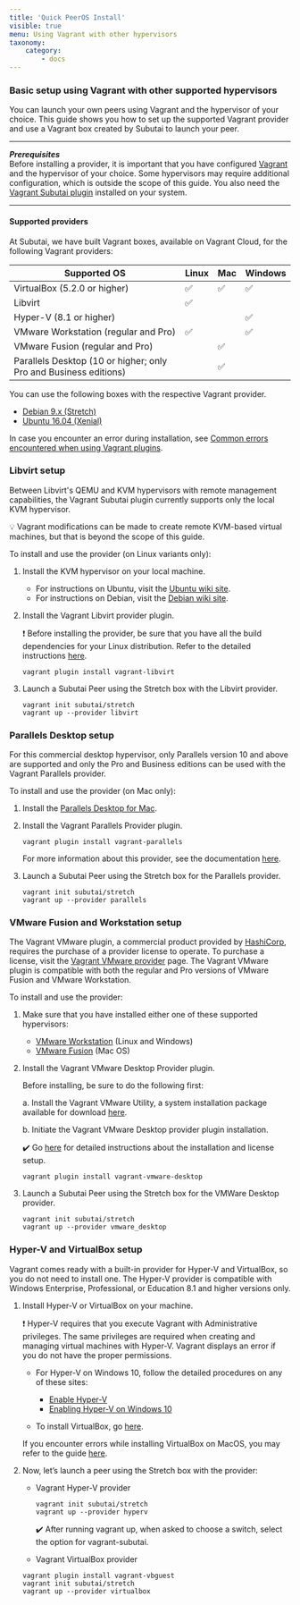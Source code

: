 ```yaml
---
title: 'Quick PeerOS Install'
visible: true
menu: Using Vagrant with other hypervisors
taxonomy:
    category:
        - docs
---
```


### Basic setup using Vagrant with other supported hypervisors

You can launch your own peers using Vagrant and the hypervisor of your choice. This guide shows you how to set up the supported Vagrant provider and use a Vagrant box created by Subutai to launch your peer. 

***
**_Prerequisites_**  
Before installing a provider, it is important that you have configured [Vagrant](https://www.vagrantup.com/downloads.html) and the hypervisor of your choice. Some hypervisors may require additional configuration, which is outside the scope of this guide. You also need the [Vagrant Subutai plugin](https://github.com/subutai-io/vagrant) installed on your system. 
***

#### Supported providers

At Subutai, we have built Vagrant boxes, available on Vagrant Cloud, for the following Vagrant providers:

|Supported OS|Linux|Mac|Windows|
|------------------|---------------|----------------|--------------------|
|VirtualBox (5.2.0 or higher)|✅|✅|✅|
|Libvirt|✅| | |
|Hyper-V (8.1 or higher)| | |✅|
|VMware Workstation (regular and Pro)|✅| |✅|
|VMware Fusion (regular and Pro)| |✅| |
|Parallels Desktop (10 or higher; only Pro and Business editions)| |✅| |

You can use the following boxes with the respective Vagrant provider.

* [Debian 9.x (Stretch)](https://app.vagrantup.com/subutai/boxes/stretch) 
* [Ubuntu 16.04 (Xenial)](https://app.vagrantup.com/subutai/boxes/xenial) 

In case you encounter an error during installation, see [Common errors encountered when using Vagrant plugins](../../manage-peers#Common-errors-Vagrant-plugins).

### Libvirt setup

Between Libvirt's QEMU and KVM hypervisors with remote management capabilities, the Vagrant Subutai plugin currently supports only the local KVM hypervisor.     

💡 Vagrant modifications can be made to create remote KVM-based virtual machines, but that is beyond the scope of this guide. 

To install and use the provider (on Linux variants only):   

1. Install the KVM hypervisor on your local machine.  
   * For instructions on Ubuntu, visit the [Ubuntu wiki site](https://help.ubuntu.com/community/KVM/Installation).
   * For instructions on Debian, visit the [Debian wiki site](https://wiki.debian.org/KVM).
   
2. Install the Vagrant Libvirt provider plugin.   

   ❗️ Before installing the provider, be sure that you have all the build dependencies for your Linux distribution. Refer to the detailed instructions [here](https://github.com/vagrant-libvirt/vagrant-libvirt#installation).
   
   `vagrant plugin install vagrant-libvirt`
   
3. Launch a Subutai Peer using the Stretch box with the Libvirt provider.   

   `vagrant init subutai/stretch`   
   `vagrant up --provider libvirt`

### Parallels Desktop setup

For this commercial desktop hypervisor, only Parallels version 10 and above are supported and only the Pro and Business editions can be used with the Vagrant Parallels provider.

To install and use the provider (on Mac only):

1. Install the [Parallels Desktop for Mac](https://www.parallels.com/products/desktop/).

2. Install the Vagrant Parallels Provider plugin.   

   `vagrant plugin install vagrant-parallels`
   
   For more information about this provider, see the documentation [here](https://github.com/Parallels/vagrant-parallels).

3. Launch a Subutai Peer using the Stretch box for the Parallels provider.   

   `vagrant init subutai/stretch`   
   `vagrant up --provider parallels`

### VMware Fusion and Workstation setup

The Vagrant VMware plugin, a commercial product provided by [HashiCorp](https://www.hashicorp.com), requires the purchase of a provider license to operate. To purchase a license, visit the [Vagrant VMware provider](https://www.vagrantup.com/vmware/#buy-now) page. The Vagrant VMware plugin is compatible with both the regular and Pro versions of VMware Fusion and VMware Workstation.

To install and use the provider:

1. Make sure that you have installed either one of these supported hypervisors:    

   * [VMware Workstation](https://kb.vmware.com/s/article/2057907) (Linux and Windows)
   * [VMware Fusion](https://kb.vmware.com/s/article/2014097) (Mac OS) 

2. Install the Vagrant VMware Desktop Provider plugin.

   Before installing, be sure to do the following first:
   
     a. Install the Vagrant VMware Utility, a system installation package available for download [here](https://www.vagrantup.com/docs/vmware/vagrant-vmware-utility.html).   
   
     b. Initiate the Vagrant VMware Desktop provider plugin installation.     
   
   ✔️ Go [here](https://www.vagrantup.com/docs/vmware/installation.html) for detailed instructions about the installation and license setup.   
   
   `vagrant plugin install vagrant-vmware-desktop`

3. Launch a Subutai Peer using the Stretch box for the VMWare Desktop provider.   

   `vagrant init subutai/stretch`   
   `vagrant up --provider vmware_desktop`

### Hyper-V and VirtualBox setup

Vagrant comes ready with a built-in provider for Hyper-V and VirtualBox, so you do not need to install one. The Hyper-V provider is compatible with Windows Enterprise, Professional, or Education 8.1 and higher versions only. 

1. Install Hyper-V or VirtualBox on your machine.   

   ❗️ Hyper-V requires that you execute Vagrant with Administrative privileges. The same privileges are required when creating and managing virtual machines with Hyper-V. Vagrant displays an error if you do not have the proper permissions.
   
   * For Hyper-V on Windows 10, follow the detailed procedures on any of these sites:
     * [Enable Hyper-V](https://docs.microsoft.com/en-us/virtualization/hyper-v-on-windows/quick-start/enable-hyper-v)
     * [Enabling Hyper-V on Windows 10](https://blogs.technet.microsoft.com/canitpro/2015/09/08/step-by-step-enabling-hyper-v-for-use-on-windows-10/)
   
   * To install VirtualBox, go [here](https://www.virtualbox.org/wiki/Downloads).    
   
   If you encounter errors while installing VirtualBox on MacOS, you may refer to the guide [here](https://github.com/subutai-io/control-center/wiki/Troubleshooting-VirtualBox).

2. Now, let’s launch a peer using the Stretch box with the provider:

   * Vagrant Hyper-V provider   
   
     `vagrant init subutai/stretch`    
     `vagrant up --provider hyperv`   
     
     ✔️ After running vagrant up, when asked to choose a switch, select the option for vagrant-subutai.
    
    * Vagrant VirtualBox provider  
   
     `vagrant plugin install vagrant-vbguest`   
     `vagrant init subutai/stretch`   
     `vagrant up --provider virtualbox`   

